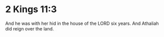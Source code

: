 # 2 Kings 11:3

And he was with her hid in the house of the LORD six years. And Athaliah did reign over the land.